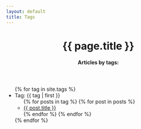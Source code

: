 ```yaml
---
layout: default
title: Tags
---
```


<header id="post-header">
    <h1 id="post-title">{{ page.title }}</h1>
    <h4 id="post-subtitle">Articles by tags:</h4>
</header>

<div id="post-content">
  <ul>
  {% for tag in site.tags %}
    <li>Tag: <a name="{{ tag | first }}">{{ tag | first }}</a>
      <ul>
      {% for posts in tag %}
        {% for post in posts %}
          <li><a href="{{ site.baseurl }}{{ post.url }}">{{ post.title }}</a></li>
        {% endfor %}
      {% endfor %}
      </ul>
    </li>
  {% endfor %}
  </ul>
</div>